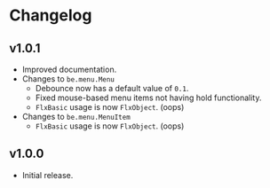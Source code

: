 # Changelog

## v1.0.1

- Improved documentation.
- Changes to `be.menu.Menu`
  - Debounce now has a default value of `0.1`.
  - Fixed mouse-based menu items not having hold functionality.
  - `FlxBasic` usage is now `FlxObject`. (oops)
- Changes to `be.menu.MenuItem`
  - `FlxBasic` usage is now `FlxObject`. (oops)

## v1.0.0

- Initial release.
